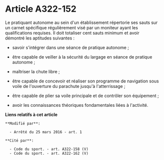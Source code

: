 # Article A322-152

Le pratiquant autonome au sein d'un établissement répertorie ses sauts sur un carnet spécifique régulièrement visé par un
moniteur ayant les qualifications requises. Il doit totaliser cent sauts minimum et avoir démontré les aptitudes suivantes : 

- savoir s'intégrer dans une séance de pratique autonome ; 

- être capable de veiller à la sécurité du largage en séance de pratique autonome ; 

- maîtriser la chute libre ; 

- être capable de concevoir et réaliser son programme de navigation sous voile de l'ouverture du parachute jusqu'à
l'atterrissage ; 

- être capable de plier sa voile principale et de contrôler son équipement ; 

- avoir les connaissances théoriques fondamentales liées à l'activité.

**Liens relatifs à cet article**

	**Modifié par**:

	  - Arrêté du 25 mars 2016 - art. 1

	**Cité par**:

	  - Code du sport. - art. A322-158 (V)
	  - Code du sport. - art. A322-162 (V)
